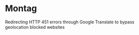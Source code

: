 # Montag
Redirecting HTTP 451 errors through Google Translate to bypass geolocation blocked websites 
